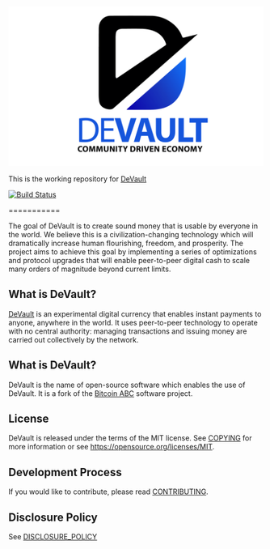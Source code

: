 ![DeVault](./share/pixmaps/dvt-logo.png)

This is the working repository for [DeVault](https://devault.cc)


[![Build Status](https://travis-ci.com/devaultcrypto/devault.svg?branch=master)](https://travis-ci.com/devaultcrypto/devault)


===========

The goal of DeVault is to create sound money that is usable by everyone in
the world. We believe this is a civilization-changing technology which will
dramatically increase human flourishing, freedom, and prosperity. The project
aims to achieve this goal by implementing a series of optimizations and
protocol upgrades that will enable peer-to-peer digital cash to scale many
orders of magnitude beyond current limits.

What is DeVault?
---------------------

[DeVault](https://www.devault.cc/) is an experimental digital
currency that enables instant payments to anyone, anywhere in the world. It
uses peer-to-peer technology to operate with no central authority: managing
transactions and issuing money are carried out collectively by the network.

What is DeVault?
--------------------

DeVault is the name of open-source software which enables the use of
DeVault. It is a fork of the [Bitcoin ABC](https://bitcoinabc.org)
software project.

License
-------

DeVault is released under the terms of the MIT license. See
[COPYING](COPYING) for more information or see
https://opensource.org/licenses/MIT.

Development Process
-------------------

If you would like to contribute, please read [CONTRIBUTING](CONTRIBUTING.md).

Disclosure Policy
-----------------

See [DISCLOSURE_POLICY](DISCLOSURE_POLICY.md)
